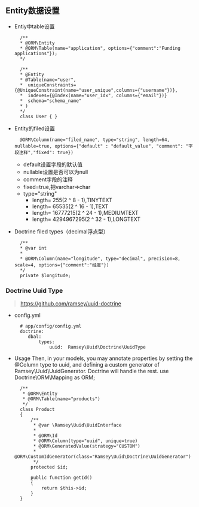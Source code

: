 ## Entity数据设置
- Entiy中table设置     

        /**
        * @ORM\Entity
        * @ORM\Table(name="application", options={"comment":"Funding applications"});
        */
        
        /**
        * @Entity
        * @Table(name="user",
        *  uniqueConstraints={@UniqueConstraint(name="user_unique",columns={"username"})},
        *  indexes={@Index(name="user_idx", columns={"email"})}
        *  schema="schema_name"
        * )
        */
        class User { }
- Entity的filed设置

        @ORM\Column(name="filed_name", type="string", length=64, nullable=true, options={"default" : "default_value", "comment": "字段注释","fixed": true})

    - default设置字段的默认值
    - nullable设置是否可以为null
    - comment字段的注释
    - fixed=true,把varchar=>char
    - type="string"
        - length= 255(2 ^ 8 - 1),TINYTEXT
        - length= 65535(2 ^ 16 - 1),TEXT
        - length= 16777215(2 ^ 24 - 1),MEDIUMTEXT
        - length= 4294967295(2 ^ 32 - 1),LONGTEXT

- Doctrine filed types（decimal浮点型）
    
        /**
        * @var int
        *
        * @ORM\Column(name="longitude", type="decimal", precision=8, scale=4, options={"comment":"经度"})
        */
        private $longitude;
        
### Doctrine Uuid Type

>https://github.com/ramsey/uuid-doctrine

- config.yml

        # app/config/config.yml
        doctrine:
           dbal:
               types:
                   uuid:  Ramsey\Uuid\Doctrine\UuidType

- Usage Then, in your models, you may annotate properties by setting the @Column type to uuid, and defining a custom generator of Ramsey\Uuid\UuidGenerator. Doctrine will handle the rest.
use Doctrine\ORM\Mapping as ORM;

        /**
         * @ORM\Entity
         * @ORM\Table(name="products")
         */
        class Product
        {
            /**
             * @var \Ramsey\Uuid\UuidInterface
             *
             * @ORM\Id
             * @ORM\Column(type="uuid", unique=true)
             * @ORM\GeneratedValue(strategy="CUSTOM")
             * @ORM\CustomIdGenerator(class="Ramsey\Uuid\Doctrine\UuidGenerator")
             */
            protected $id;
        
            public function getId()
            {
                return $this->id;
            }
        }
